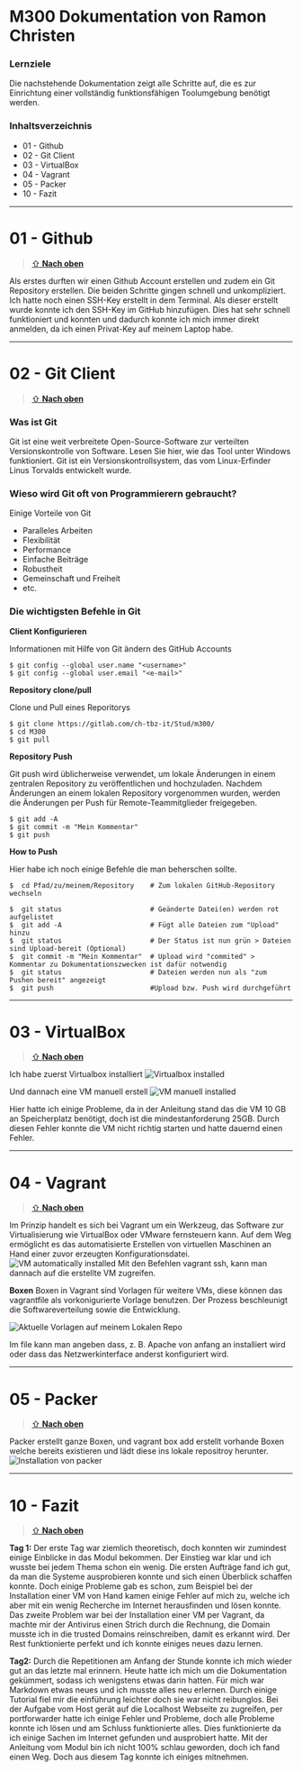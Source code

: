 M300 Dokumentation von Ramon Christen 
==========================================================

### Lernziele
Die nachstehende Dokumentation zeigt alle Schritte auf, die es zur Einrichtung einer vollständig funktionsfähigen Toolumgebung benötigt werden.

### Inhaltsverzeichnis
* 01 - Github
* 02 - Git Client
* 03 - VirtualBox
* 04 - Vagrant
* 05 - Packer
* 10 - Fazit

---

01 - Github
======

> [⇧ **Nach oben**](#inhaltsverzeichnis)

Als erstes durften wir einen Github Account erstellen und zudem ein Git Repository erstellen. Die beiden Schritte gingen schnell und unkompliziert.
Ich hatte noch einen SSH-Key erstellt in dem Terminal. Als dieser erstellt wurde konnte ich den SSH-Key im GitHub hinzufügen. Dies hat sehr schnell funktioniert und konnten und dadurch konnte ich mich immer direkt anmelden, da ich einen Privat-Key auf meinem Laptop habe.

---

02 - Git Client
======

> [⇧ **Nach oben**](#inhaltsverzeichnis)

### Was ist Git
Git ist eine weit verbreitete Open-Source-Software zur verteilten Versionskontrolle von Software. Lesen Sie hier, wie das Tool unter Windows funktioniert. Git ist ein Versionskontrollsystem, das vom Linux-Erfinder Linus Torvalds entwickelt wurde.

### Wieso wird Git oft von Programmierern gebraucht?
Einige Vorteile von Git
- Paralleles Arbeiten
- Flexibilität
- Performance
- Einfache Beiträge
- Robustheit
- Gemeinschaft und Freiheit
- etc.

### Die wichtigsten Befehle in Git
**Client Konfigurieren**

Informationen mit Hilfe von Git ändern des GitHub Accounts
``` 
$ git config --global user.name "<username>"
$ git config --global user.email "<e-mail>"
```
**Repository clone/pull**

Clone und Pull eines Reporitorys
```
$ git clone https://gitlab.com/ch-tbz-it/Stud/m300/
$ cd M300  
$ git pull
```
**Repository Push**

Git push wird üblicherweise verwendet, um lokale Änderungen in einem zentralen Repository zu veröffentlichen und hochzuladen. Nachdem Änderungen an einem lokalen Repository vorgenommen wurden, werden die Änderungen per Push für Remote-Teammitglieder freigegeben.
```
$ git add -A
$ git commit -m "Mein Kommentar"
$ git push
```
**How to Push**

Hier habe ich noch einige Befehle die man beherschen sollte. 
```Shell 
$  cd Pfad/zu/meinem/Repository    # Zum lokalen GitHub-Repository wechseln

$  git status                      # Geänderte Datei(en) werden rot aufgelistet
$  git add -A                      # Fügt alle Dateien zum "Upload" hinzu
$  git status                      # Der Status ist nun grün > Dateien sind Upload-bereit (Optional) 
$  git commit -m "Mein Kommentar"  # Upload wird "commited" > Kommentar zu Dokumentationszwecken ist dafür notwendig
$  git status                      # Dateien werden nun als "zum Pushen bereit" angezeigt
$  git push                        #Upload bzw. Push wird durchgeführt
```

---

03 - VirtualBox
======

> [⇧ **Nach oben**](#inhaltsverzeichnis)

Ich habe zuerst Virtualbox installiert
![Virtualbox installed](./Bilder/Virtualbox.png)

Und dannach eine VM manuell erstell
![VM manuell installed](./Bilder/VM-manuell.png)

Hier hatte ich einige Probleme, da in der Anleitung stand das die VM 10 GB an Speicherplatz benötigt, doch ist die mindestanforderung 25GB.
Durch diesen Fehler konnte die VM nicht richtig starten und hatte dauernd einen Fehler.

---

04 - Vagrant
======

> [⇧ **Nach oben**](#inhaltsverzeichnis)

Im Prinzip handelt es sich bei Vagrant um ein Werkzeug, das Software zur Virtualisierung wie VirtualBox oder VMware fernsteuern kann. Auf dem Weg ermöglicht es das automatisierte Erstellen von virtuellen Maschinen an Hand einer zuvor erzeugten Konfigurationsdatei.
![VM automatically installed](./Bilder/VM-Vagrant.png)
Mit den Befehlen vagrant ssh, kann man dannach auf die erstellte VM zugreifen.

**Boxen**
Boxen in Vagrant sind Vorlagen für weitere VMs, diese können das vagrantfile als vorkonigurierte Vorlage benutzen. Der Prozess beschleunigt die Softwareverteilung sowie die Entwicklung.

![Aktuelle Vorlagen auf meinem Lokalen Repo](./Bilder/Vagrant-box.png)

Im file kann man angeben dass, z. B. Apache von anfang an installiert wird oder dass das Netzwerkinterface anderst konfiguriert wird.

---

05 - Packer
======

> [⇧ **Nach oben**](#inhaltsverzeichnis)

Packer erstellt ganze Boxen, und vagrant box add erstellt vorhande Boxen welche bereits existieren und lädt diese ins lokale repositroy herunter.
![Installation von packer](./Bilder/packer.png)




---

10 - Fazit
======

> [⇧ **Nach oben**](#inhaltsverzeichnis)

**Tag 1:**
Der erste Tag war ziemlich theoretisch, doch konnten wir zumindest einige Einblicke in das Modul bekommen. Der Einstieg war klar und ich wusste bei jedem Thema schon ein wenig.
Die ersten Aufträge fand ich gut, da man die Systeme ausprobieren konnte und sich einen Überblick schaffen konnte. Doch einige Probleme gab es schon, zum Beispiel bei der Installation einer VM von Hand kamen einige Fehler auf mich zu, welche ich aber mit ein wenig Recherche im Internet herausfinden und lösen konnte. Das zweite Problem war bei der Installation einer VM per Vagrant, da machte mir der Antivirus einen Strich durch die Rechnung, die Domain musste ich in die trusted Domains reinschreiben, damit es erkannt wird. Der Rest funktionierte perfekt und ich konnte einiges neues dazu lernen.

**Tag2:**
Durch die Repetitionen am Anfang der Stunde konnte ich mich wieder gut an das letzte mal erinnern. Heute hatte ich mich um die Dokumentation gekümmert, sodass ich wenigstens etwas darin hatten. Für mich war Markdown etwas neues und ich musste alles neu erlernen. Durch einige Tutorial fiel mir die einführung leichter doch sie war nicht reibunglos. Bei der Aufgabe vom Host gerät auf die Localhost Webseite zu zugreifen, per portforwarder hatte ich einige Fehler und Probleme, doch alle Probleme konnte ich lösen und am Schluss funktionierte alles. Dies funktionierte da ich einige Sachen im Internet gefunden und ausprobiert hatte. Mit der Anleitung vom Modul bin ich nicht 100% schlau geworden, doch ich fand einen Weg. Doch aus diesem Tag konnte ich einiges mitnehmen.